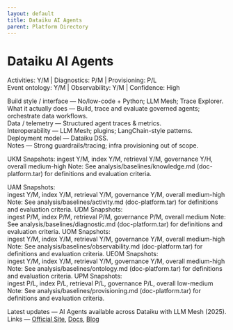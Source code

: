 ```yaml
---
layout: default
title: Dataiku AI Agents
parent: Platform Directory
---
```


# Dataiku AI Agents

Activities: Y/M | Diagnostics: P/M | Provisioning: P/L  
Event ontology: Y/M | Observability: Y/M | Confidence: High

Build style / interface — No/low-code + Python; LLM Mesh; Trace Explorer.  
What it actually does — Build, trace and evaluate governed agents; orchestrate data workflows.  
Data / telemetry — Structured agent traces & metrics.  
Interoperability — LLM Mesh; plugins; LangChain-style patterns.  
Deployment model — Dataiku DSS.  
Notes — Strong guardrails/tracing; infra provisioning out of scope.

UKM Snapshots: 
ingest Y/M, index Y/M, retrieval Y/M, governance Y/H, overall medium-high
Note:   See analysis/baselines/knowledge.md (doc-platform.tar) for definitions and evaluation criteria.

UAM Snapshots:   
ingest Y/M, index Y/M, retrieval Y/M, governance Y/M, overall medium-high
Note:   See analysis/baselines/activity.md (doc-platform.tar) for definitions and evaluation criteria.
UDM Snapshots:   
ingest P/M, index P/M, retrieval P/M, governance P/M, overall medium
Note:   See analysis/baselines/diagnostic.md (doc-platform.tar) for definitions and evaluation criteria.
UOM Snapshots:   
ingest Y/M, index Y/M, retrieval Y/M, governance Y/M, overall medium-high
Note:   See analysis/baselines/observability.md (doc-platform.tar) for definitions and evaluation criteria.
UEOM Snapshots:   
ingest Y/M, index Y/M, retrieval Y/M, governance Y/M, overall medium-high
Note:   See analysis/baselines/ontology.md (doc-platform.tar) for definitions and evaluation criteria.
UPM Snapshots:   
ingest P/L, index P/L, retrieval P/L, governance P/L, overall low-medium
Note:   See analysis/baselines/provisioning.md (doc-platform.tar) for definitions and evaluation criteria.

Latest updates — AI Agents available across Dataiku with LLM Mesh (2025).
Links — [Official Site](https://www.dataiku.com/product/key-capabilities/ai-agents/), [Docs](https://doc.dataiku.com/dss/latest/agents/introduction.html), [Blog](https://www.dataiku.com/stories/detail/ai-agents/)
